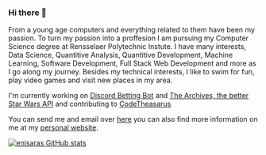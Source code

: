 ### Hi there 👋

<!--
**enisaras/enisaras** is a ✨ _special_ ✨ repository because its `README.md` (this file) appears on your GitHub profile.


Here are some ideas to get you started:

- 🔭 I’m currently working on 
- 🌱 I’m currently learning ...
- 👯 I’m looking to collaborate on ...
- 🤔 I’m looking for help with ...
- 💬 Ask me about ...
- 📫 How to reach me: ...
- 😄 Pronouns: ...
- ⚡ Fun fact: ...
-->
From a young age computers and everything related to them have been my passion. To turn my passion into a proffesion I am pursuing my Computer Science degree at Rensselaer Polytechnic Instute. I have many interests, Data Science, Quantitive Analysis, Quantitive Development, Machine Learning, Software Development, Full Stack Web Development and more as I go along my journey. Besides my technical interests, I like to swim for fun, play video games and visit new places in my area.

I'm currently working on [Discord Betting Bot](https://github.com/enisaras/SportsBettingBot) and [The Archives, the better Star Wars API](https://github.com/enisaras/The-Archives) and contributing to [CodeTheasarus](https://github.com/codethesaurus/codethesaur.us)

You can send me and email over [here](mailto:arasenis@gmail.com) you can also find more information on me at my [personal website](https://www.senisaras.com).

[![enisaras GitHub stats](https://github-readme-stats.vercel.app/api?username=enisaras)](https://github.com/anuraghazra/github-readme-stats)

